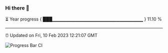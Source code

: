 ### Hi there 👋

⏳ Year progress { ███▁▁▁▁▁▁▁▁▁▁▁▁▁▁▁▁▁▁▁▁▁▁▁▁▁▁▁ } 11.10 %

---

⏰ Updated on Fri, 10 Feb 2023 12:21:07 GMT

![Progress Bar CI](https://github.com/liununu/liununu/workflows/Progress%20Bar%20CI/badge.svg)
